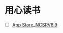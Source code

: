 # 用心读书
- [ ] [App Store](https://apps.apple.com/cn/app/id1569793141)_[NCSRV6.9](https://ghproxy.cn/https://raw.githubusercontent.com/T00700/Rules/master/NCSR.json)
